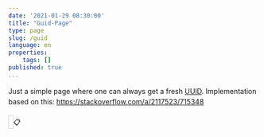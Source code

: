 ```yaml
---
date: '2021-01-29 08:30:00'
title: "Guid-Page"
type: page
slug: /guid
language: en
properties:
    tags: []
published: true
...
```

<style>
    #guid-output {
        margin-top: 10px;
    }
    #guid-output div{
        line-height: 1.5em;
        margin-bottom: 20px;
    }
    #uuidv4 {
        border: 1px solid #cecece;
        padding: 4px;
    }
    .flash {
        transition: 0.2s;
        box-shadow: 0px 0px 40px #cecece;
    }
    #uuidv4Copy {
        cursor: pointer;
    }
</style>
<div id="guid-output">
    <div>Just a simple page where one can always get a fresh <a href="https://en.wikipedia.org/wiki/Universally_unique_identifier" target="_blank">UUID</a>. Implementation based on this: <a href="https://stackoverflow.com/a/2117523/715348" target="_blank">https://stackoverflow.com/a/2117523/715348</a></div>
    <div>
        <span id="uuidv4"></span>
        <span id="uuidv4Copy" title="Copy UUID">&#128203;</span>
    </div>
    
</div>
<script>
function uuidv4() {
  return 'xxxxxxxx-xxxx-4xxx-yxxx-xxxxxxxxxxxx'.replace(/[xy]/g, function(c) {
    var r = Math.random() * 16 | 0, v = c == 'x' ? r : (r & 0x3 | 0x8);
    return v.toString(16);
  });
}
function copyText(element) {
  var textToCopy = element.innerText;
  var myTemporaryInputElement = document.createElement("input");
  myTemporaryInputElement.type = "text";
  myTemporaryInputElement.value = textToCopy;
  document.body.appendChild(myTemporaryInputElement);
  myTemporaryInputElement.select();
  document.execCommand("Copy");
  document.body.removeChild(myTemporaryInputElement);
}
function flashElement(element) {
  element.classList.add("flash");
  document.addEventListener("transitionend", function() {
    setTimeout(function() {
      element.classList.remove("flash");
    }, 1000);
  });
}
document.addEventListener("DOMContentLoaded", function() {
    element = document.getElementById("uuidv4");
    element.innerHTML = uuidv4();

    // https://codepen.io/bharatramnani94/pen/bYqbZm
    var uuidv4CopyDiv = document.getElementById('uuidv4Copy');
    uuidv4CopyDiv.addEventListener('click', function (e) {
        //if (e.target.className !== 'title') return;
        copyElement = document.getElementById("uuidv4");
        var element = e.target;
        flashElement(element);
        copyText(copyElement);
    });
});
</script>